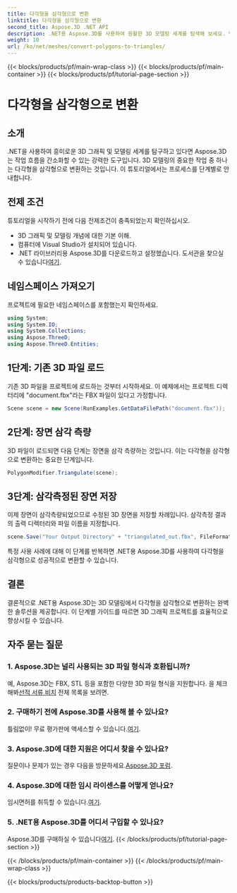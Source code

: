 ```yaml
---
title: 다각형을 삼각형으로 변환
linktitle: 다각형을 삼각형으로 변환
second_title: Aspose.3D .NET API
description: .NET용 Aspose.3D를 사용하여 원활한 3D 모델링 세계를 탐색해 보세요. 단계별 가이드를 사용하여 다각형을 삼각형으로 쉽게 변환하세요. 지금 무료 평가판을 다운로드하세요!
weight: 10
url: /ko/net/meshes/convert-polygons-to-triangles/
---
```


{{< blocks/products/pf/main-wrap-class >}}
{{< blocks/products/pf/main-container >}}
{{< blocks/products/pf/tutorial-page-section >}}

# 다각형을 삼각형으로 변환

## 소개
.NET을 사용하여 흥미로운 3D 그래픽 및 모델링 세계를 탐구하고 있다면 Aspose.3D는 작업 흐름을 간소화할 수 있는 강력한 도구입니다. 3D 모델링의 중요한 작업 중 하나는 다각형을 삼각형으로 변환하는 것입니다. 이 튜토리얼에서는 프로세스를 단계별로 안내합니다.
## 전제 조건
튜토리얼을 시작하기 전에 다음 전제조건이 충족되었는지 확인하십시오.
- 3D 그래픽 및 모델링 개념에 대한 기본 이해.
- 컴퓨터에 Visual Studio가 설치되어 있습니다.
-  .NET 라이브러리용 Aspose.3D를 다운로드하고 설정했습니다. 도서관을 찾으실 수 있습니다[여기](https://releases.aspose.com/3d/net/).
## 네임스페이스 가져오기
프로젝트에 필요한 네임스페이스를 포함했는지 확인하세요.
```csharp
using System;
using System.IO;
using System.Collections;
using Aspose.ThreeD;
using Aspose.ThreeD.Entities;
```
## 1단계: 기존 3D 파일 로드
기존 3D 파일을 프로젝트에 로드하는 것부터 시작하세요. 이 예제에서는 프로젝트 디렉터리에 "document.fbx"라는 FBX 파일이 있다고 가정합니다.
```csharp
Scene scene = new Scene(RunExamples.GetDataFilePath("document.fbx"));
```
## 2단계: 장면 삼각 측량
3D 파일이 로드되면 다음 단계는 장면을 삼각 측량하는 것입니다. 이는 다각형을 삼각형으로 변환하는 중요한 단계입니다.
```csharp
PolygonModifier.Triangulate(scene);
```
## 3단계: 삼각측정된 장면 저장
이제 장면이 삼각측량되었으므로 수정된 3D 장면을 저장할 차례입니다. 삼각측정 결과의 출력 디렉터리와 파일 이름을 지정합니다.
```csharp
scene.Save("Your Output Directory" + "triangulated_out.fbx", FileFormat.FBX7400ASCII);
```
특정 사용 사례에 대해 이 단계를 반복하면 .NET용 Aspose.3D를 사용하여 다각형을 삼각형으로 성공적으로 변환할 수 있습니다.
## 결론
결론적으로 .NET용 Aspose.3D는 3D 모델링에서 다각형을 삼각형으로 변환하는 완벽한 솔루션을 제공합니다. 이 단계별 가이드를 따르면 3D 그래픽 프로젝트를 효율적으로 향상시킬 수 있습니다.
## 자주 묻는 질문
### 1. Aspose.3D는 널리 사용되는 3D 파일 형식과 호환됩니까?
 예, Aspose.3D는 FBX, STL 등을 포함한 다양한 3D 파일 형식을 지원합니다. 을 체크 해봐[선적 서류 비치](https://reference.aspose.com/3d/net/) 전체 목록을 보려면.
### 2. 구매하기 전에 Aspose.3D를 사용해 볼 수 있나요?
 틀림없이! 무료 평가판에 액세스할 수 있습니다.[여기](https://releases.aspose.com/).
### 3. Aspose.3D에 대한 지원은 어디서 찾을 수 있나요?
 질문이나 문제가 있는 경우 다음을 방문하세요.[Aspose.3D 포럼](https://forum.aspose.com/c/3d/18).
### 4. Aspose.3D에 대한 임시 라이센스를 어떻게 얻나요?
 임시면허를 취득할 수 있습니다.[여기](https://purchase.aspose.com/temporary-license/).
### 5. .NET용 Aspose.3D를 어디서 구입할 수 있나요?
 Aspose.3D를 구매하실 수 있습니다[여기](https://purchase.aspose.com/buy).
{{< /blocks/products/pf/tutorial-page-section >}}

{{< /blocks/products/pf/main-container >}}
{{< /blocks/products/pf/main-wrap-class >}}

{{< blocks/products/products-backtop-button >}}
